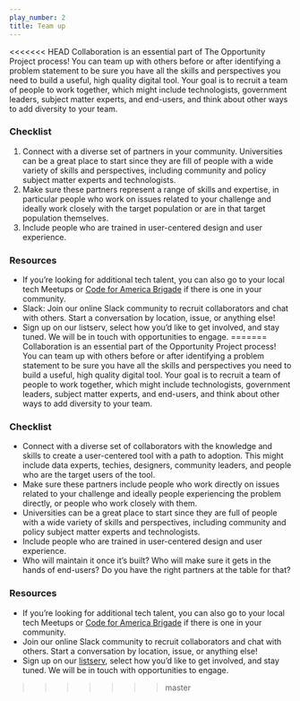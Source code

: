 ```yaml
---
play_number: 2
title: Team up
---
```


<<<<<<< HEAD
Collaboration is an essential part of The Opportunity Project process! You can team up with others before or after identifying a problem statement to be sure you have all the skills and perspectives you need to build a useful, high quality digital tool. Your goal is to recruit a team of people to work together, which might include technologists, government leaders, subject matter experts, and end-users, and think about other ways to add diversity to your team. 

### Checklist
1. Connect with a diverse set of partners in your community. Universities can be a great place to start since they are fill of people with a wide variety of skills and perspectives, including community and policy subject matter experts and technologists.
2. Make sure these partners represent a range of skills and expertise, in particular people who work on issues related to your challenge and ideally work closely with the target population or are in that target population themselves. 
3. Include people who are trained in user-centered design and user experience. 

### Resources
- If you’re looking for additional tech talent, you can also go to your local tech Meetups or [Code for America Brigade](http://brigade.codeforamerica.org/brigade/list) if there is one in your community.  
- Slack: Join our online Slack community to recruit collaborators and chat with others. Start a conversation by location, issue, or anything else! 
- Sign up on our listserv, select how you’d like to get involved, and stay tuned. We will be in touch with opportunities to engage. 
=======
Collaboration is an essential part of the Opportunity Project process! You can team up with others before or after identifying a problem statement to be sure you have all the skills and perspectives you need to build a useful, high quality digital tool. Your goal is to recruit a team of people to work together, which might include technologists, government leaders, subject matter experts, and end-users, and think about other ways to add diversity to your team.

### Checklist
- Connect with a diverse set of collaborators with the knowledge and skills to create a user-centered tool with a path to adoption. This might include data experts, techies, designers, community leaders, and people who are the target users of the tool.  
- Make sure these partners include people who work directly on issues related to your challenge and ideally people experiencing the problem directly, or people who work closely with them. 
- Universities can be a great place to start since they are full of people with a wide variety of skills and perspectives, including community and policy subject matter experts and technologists.
- Include people who are trained in user-centered design and user experience. 
- Who will maintain it once it’s built? Who will make sure it gets in the hands of end-users? Do you have the right partners at the table for that? 

### Resources
- If you’re looking for additional tech talent, you can also go to your local tech Meetups or [Code for America Brigade](http://brigade.codeforamerica.org/brigade/list) if there is one in your community.  
- Join our online Slack community to recruit collaborators and chat with others. Start a conversation by location, issue, or anything else! 
- Sign up on our [listserv](http://eepurl.com/cd6yor), select how you’d like to get involved, and stay tuned. We will be in touch with opportunities to engage. 
>>>>>>> master
